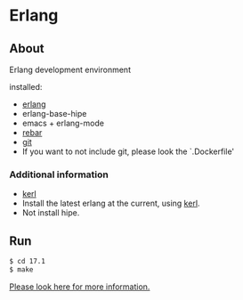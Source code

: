 Erlang
==========

## About
Erlang development environment

installed:
- [erlang](http://www.erlang.org)
 - erlang-base-hipe
 - emacs + erlang-mode
 - [rebar](http://github.com/rebar/rebar)
- [git](../git/)
 - If you want to not include git, please look the `.Dockerfile'

### Additional information
- [kerl](./kerl)
 - Install the latest erlang at the current, using [kerl](http://github.com/yrashk/kerl).
 - Not install hipe.

## Run

```bash
$ cd 17.1
$ make
```

[Please look here for more information.](../README.md#how-to-use)
